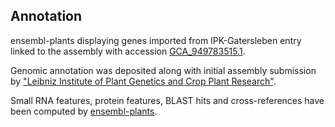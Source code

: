 **Annotation**
----------

ensembl-plants displaying genes imported from IPK-Gatersleben entry linked to the assembly with accession [GCA\_949783515.1](http://www.ebi.ac.uk/ena/data/view/GCA_949783515.1).

Genomic annotation was deposited along with initial assembly submission by ["Leibniz Institute of Plant Genetics and Crop Plant Research"](https://www.ipk-gatersleben.de/en/).

Small RNA features, protein features, BLAST hits and cross-references have been
computed by [ensembl-plants](https://plants.ensembl.org/info/genome/annotation/index.html).
